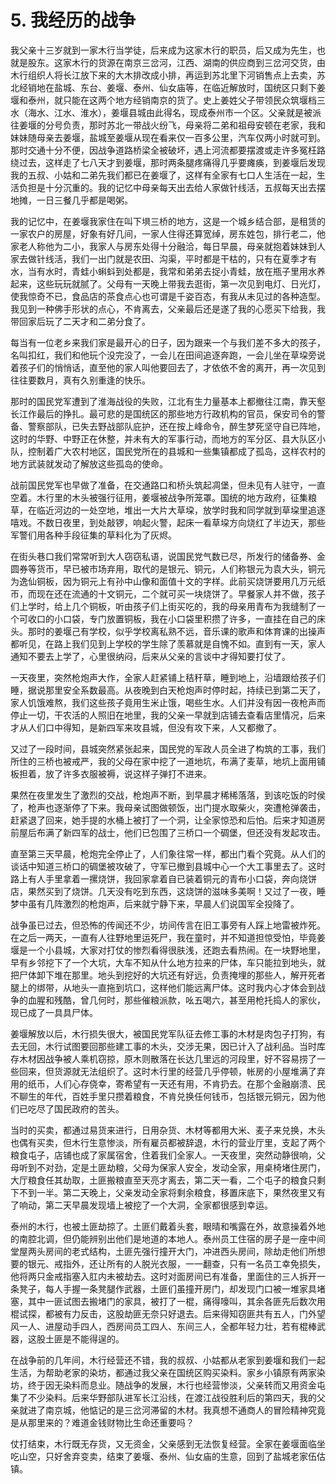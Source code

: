 # 5. 我经历的战争

我父亲十三岁就到一家木行当学徒，后来成为这家木行的职员，后又成为先生，也就是股东。这家木行的货源在南京三岔河，江西、湖南的供应商到三岔河交货，由木行组织人将长江放下来的大木排改成小排，再运到苏北里下河销售点上去卖，苏北经销地在盐城、东台、姜堰、泰州、仙女庙等，在临近解放时，国统区只剩下姜堰和泰州，就只能在这两个地方经销南京的货了。史上姜姓父子带领民众筑堰档三水（海水、江水、淮水），姜堰县城由此得名，现成泰州市一个区。父亲就是被派往姜堰的分号负责，那时苏北一带战火纷飞，母亲将二弟和祖母安顿在老家，我和妹妹随母亲去姜堰，盐城至姜堰从现在看来仅一百多公里，汽车仅两小时就可到。那时交通十分不便，因战争道路桥梁全被破坏，遇上河流都要摆渡或走许多冤枉路绕过去，这样走了七八天才到姜堰，那时两条腿疼痛得几乎要瘫痪，到姜堰后发现我的五叔、小姑和二弟先我们都已在姜堰了，这样有全家有七口人生活在一起，生活负担是十分沉重的。我的记忆中母亲每天出去给人家做针线活，五叔每天出去摆地摊，一日三餐几乎都是喝粥。

我的记忆中，在姜堰我家住在叫下埧三桥的地方，这是一个城乡结合部，是租赁的一家农户的房屋，好象有好几间，一家人住得还算宽绰，房东姓包，排行老二，他家老人称他为二小，我家人与房东处得十分融洽，每日早晨，母亲就抱着妹妹到人家去做针线活，我们一出门就是农田、沟渠，平时都是干枯的，只有在夏季才有水，当有水时，青蛙小蝌蚪到处都是，我常和弟弟去捉小青蛙，放在瓶子里用水养起来，这些玩玩就腻了。父母有一天晚上带我去逛街，第一次见到电灯、日光灯，使我惊奇不已，食品店的茶食点心也可谓是千姿百态，有我从未见过的各种造型。我见到一种佛手形状的点心，不肯离去，父亲最后还是遂了我的心愿买下给我，我带回家后玩了二天才和二弟分食了。

每当有一位老乡来我们家是最开心的日子，因为跟来一个与我们差不多大的孩子，名叫扣红，我们和他玩个没完没了，一会儿在田间追逐奔跑，一会儿坐在草垜旁说着孩子们的悄悄话，直至他的家人叫他要回去了，才依依不舍的离开，再一次见到往往要数月，真有久别重逢的快乐。

那时的国民党军遭到了淮海战役的失败，江北有生力量基本上都撤往江南，靠天壑长江作最后的挣扎。最可悲的是国统区的那些地方行政机构的官员，保安司令的警备、警察部队，已失去野战部队庇护，还在按上峰命令，醉生梦死坚守自已阵地，这时的华野、中野正在休整，并未有大的军事行动，而地方的军分区、县大队区小队，控制着广大农村地区，国民党所在的县城和一些集镇都成了孤岛，这样农村的地方武装就发动了解放这些孤岛的使命。

战前国民党军也早做了准备，在交通路口和桥头筑起凋堡，但未见有人驻守，一直空着。木行里的木头被强行征用，姜堰被战争所笼罩。国统的地方政府，征集粮草，在临近河边的一处空地，堆出一大片大草垜，放学时我和同学就到草垜里追逐嘻戏。不数日夜里，到处敲锣，响起火警，起床一看草垜方向烧红了半边天，那些军警们用各种手段征集的草料化为了灰烬。

在街头巷口我们常常听到大人窃窃私语，说国民党气数已尽，所发行的储备券、金圆券等货帀，早已被市场弃用，取代的是银元、铜元，人们称银元为袁大头，铜元为逸仙铜板，因为铜元上有孙中山像和面值十文的字样。此前买烧饼要用几万元纸帀，而现在还在流通的十文铜元，二个就可买一块烧饼了。早餐家人并不做，孩子们上学时，给上几个铜板，听由孩子们上街买吃的，我的母亲用青布为我缝制了一个可收口的小口袋，专门放置铜板，我在小口袋里积攒了许多，一直挂在自己的床头。那时的姜堰己有学校，似乎学校离私熟不远，音乐课的歌声和体育课的出操声都听见，在路上我们见到上学校的学生除了羡慕就是自愧不如。直到有一天，家人通知不要去上学了，心里很纳闷，后来从父亲的言谈中才得知要打仗了。

一天夜里，突然枪炮声大作，全家人赶紧铺上秸秆草，睡到地上，沿墙跟给孩子们睡，据说那里安全系数最高。从夜晚到白天枪炮声时停时起，持续已到第二天了，家人饥饿难熬，我们这些孩子竟用生米止饿，喝些生水。人们并没有因一夜枪声而停止一切，干农活的人照旧在地里，我的父亲一早就到店铺去查看店里情况，后来才从人们口中得知，是新四军来攻县城，但没有攻下来，人又都撤了。

又过了一段时间，县城突然紧张起来，国民党的军政人员全进了构筑的工事，我们所住的三桥也被戒严，我的父母在家中挖了一道地坑，布满了麦草，地坑上面用铺板担着，放了许多衣服被褥，说这样子弹打不进来。

果然在夜里发生了激烈的交战，枪炮声不断，到早晨才稀稀落落，到该吃饭的时侯了，枪声也逐渐停了下来。我母亲试图做顿饭，出门提水取柴火，突遭枪弹袭击，赶紧退了回来，她手提的水桶上被打了一个洞，让全家惊恐和后怕。后来才知道房前屋后布满了新四军的战士，他们已包围了三桥口一个碉堡，但还没有发起攻击。

直至第三天早晨，枪炮完全停止了，人们象往常一样，都出门看个究竟。从人们的谈话中知道三桥口的碉堡被攻破了，守军已撤到县城中心一个大工事里去了。这时路上有人手里拿着一摞烧饼，我回家拿着自已装着铜元的青布小口袋，奔向烧饼店，果然买到了烧饼。几天没有吃到东西，这烧饼的滋味多美啊！又过了一夜，睡梦中虽有几阵激烈的枪炮声，后来就宁静下来，早晨人们说国军全投降了。

战争虽已过去，但恐怖的传闻还不少，坊间传言在旧工事旁有人踩上地雷被炸死。在之后一两天，一直有人往野地里运死尸，我在童时，并不知道担惊受怕，毕竟姜堰是一个小县城，大家对打仗的惨烈看得很肤浅，还跑去看热闹。在一块野地里，早有乡邻挖下了一个大坑，大车不知从什么地方拉来的尸体，车只能拉到地头，就把尸体卸下堆在那里。地头到挖好的大坑还有好远，负责掩埋的那些人，解开死者腿上的绑带，从地头一直拖到坑口，这样他们能远离尸体。这时我内心才体会到战争的血腥和残酷，曾几何时，那些催粮派款，吆五喝六，甚至用枪托捣人的家伙，现已成了一具具尸体。

姜堰解放以后，木行损失很大，被国民党军队征去修工事的木材是肉包子打狗，有去无回，木行试图要回那些建工事的木头，交涉无果，因已计入了战利品。当时库存木材因战争被人乘机窃掠，原木则散落在长达几里远的河段里，好不容易捞了一些回来，但货源就无法组织了。这时木行里的经营几乎停顿，帐房的小屋堆满了弃用的纸币，人们心存侥幸，寄希望有一天还有用，不肯扔去。在那个金融崩溃、民不聊生的年代，百姓手里只攒着粮食，不肯兑换任何钱币，包括银元铜元，因为他们已吃尽了国民政府的苦头。

当时的买卖，都通过易货来进行，日用杂货、木材等都用大米、麦子来兑换，木头也偶有买卖，但木行生意惨淡，所有雇员都被辞退，木行的营业厅里，支起了两个粮食屯子，店铺也成了家属宿舍，住着我们全家人。一天夜里，突然动静很响，父母听到不对劲，定是土匪劫粮，父母为保家人安全，发动全家，用桌椅堵住房门，大厅粮食任其劫取，土匪搬粮直至天亮才离去，第二天一看，二个屯子的粮食只剩下不到一半。第二天晚上，父亲发动全家将剩余粮食，移置床底下，果然夜里又有了响动，第二天早晨发现墙上被挖了一个大洞，全家都很感到幸运。

泰州的木行，也被土匪劫掠了。土匪们戴着头套，眼晴和嘴露在外，故意操着外地的南腔北调，但仍能辨别出他们是地道的本地人。泰州员工住宿的房子是一座中间堂屋两头房间的老式结构，土匪先强行撞开大门，冲进西头房间，除劫走他们所想要的银元、戒指外，还让所有的人脱光衣服，一一翻查，只有一名员工幸免损失，他将两只金戒指塞入肛内未被劫去。这时对面房间已有准备，里面住的三人拆开一条凳子，每人手握一条凳腿作武器，土匪们虽撞开房门，却发现门口被一堆家具堵塞，其中一匪试图去搬堵门的家具，被打了一棍，痛得嚎叫，其余各匪先后数次用棍试探，都被有力反击，这股劫匪无奈只好退去。后来得知窃匪共有五人，门外望风一人、进屋动手四人，西房间员工四人、东间三人，全都年轻力壮，若有棍棒武器，这股土匪是不能得逞的。

在战争前的几年间，木行经营还不错，我的叔叔、小姑都从老家到姜堰和我们一起生活，为帮助老家的染坊，都通过我父亲在国统区购买染料。家乡小镇原有两家染坊，终于因无染料而息业。随战争的发展，木行也经营惨淡，父亲转而又用资金屯集了不少染料。后来华野部队进军长江沿线，在渡江战役胜利后的第四天，我的父亲就进了南京城，他惦记的是三岔河滞留的木材。我真想不通商人的冒险精神究竟是从那里来的？难道金钱财物比生命还重要吗？

仗打结束，木行既无存货，又无资金，父亲感到无法恢复经营。全家在姜堰面临坐吃山空，只好舍弃变卖，结束了姜堰、泰州、仙女庙的生意，回到了盐城老家伍估镇。
